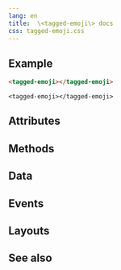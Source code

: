 ```yaml
---
lang: en
title:  \<tagged-emoji\> docs
css: tagged-emoji.css
---
```


<main>

<section id=example>

## Example


```html
<tagged-emoji></tagged-emoji>
```

```{=html}
<tagged-emoji></tagged-emoji>
```



</section>

<section id=attributes>

## Attributes

</section>

<section id=methods>

## Methods

</section>

<section id=data>

## Data

</section>

<section id=events>

## Events

</section>

<section id=layouts>

## Layouts

</section>

<section id=see-also>

## See also

</main>


<script type="module">
import {TaggedEmoji} from './TaggedEmoji.js'

window.taggedEmoji = document.querySelector('tagged-emoji')
</script>

